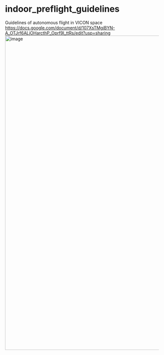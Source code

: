 # indoor_preflight_guidelines
Guidelines of autonomous flight in VICON space
https://docs.google.com/document/d/107XsTMgjBYN-A_OTJrf6ALjOHarcthP_Oprf9l_ttRs/edit?usp=sharing
<img width="1027" alt="image" src="https://github.com/HKPolyU-UAV/indoor_preflight_guidelines/assets/49759076/4e8f71e6-2856-4095-b171-46b4f1fdc49f">
